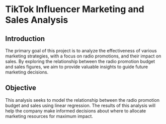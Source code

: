﻿# TikTok Influencer Marketing and Sales Analysis

## Introduction
The primary goal of this project is to analyze the effectiveness of various marketing strategies, with a focus on radio promotions, and their impact on sales. By exploring the relationship between the radio promotion budget and sales figures, we aim to provide valuable insights to guide future marketing decisions.

## Objective
This analysis seeks to model the relationship between the radio promotion budget and sales using linear regression. The results of this analysis will help the company make informed decisions about where to allocate marketing resources for maximum impact.
